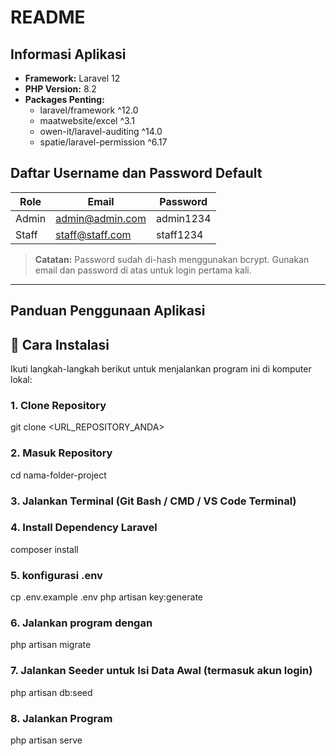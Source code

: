 # README

## Informasi Aplikasi

- **Framework:** Laravel 12  
- **PHP Version:** 8.2
- **Packages Penting:**  
  - laravel/framework ^12.0  
  - maatwebsite/excel ^3.1  
  - owen-it/laravel-auditing ^14.0  
  - spatie/laravel-permission ^6.17  


## Daftar Username dan Password Default

| Role  | Email           | Password   |
|-------|-----------------|------------|
| Admin | admin@admin.com | admin1234  |
| Staff | staff@staff.com | staff1234  |

> **Catatan:** Password sudah di-hash menggunakan bcrypt. Gunakan email dan password di atas untuk login pertama kali.

---

## Panduan Penggunaan Aplikasi

## 🚀 Cara Instalasi

Ikuti langkah-langkah berikut untuk menjalankan program ini di komputer lokal:

### 1. Clone Repository

git clone <URL_REPOSITORY_ANDA>

### 2. Masuk Repository
cd nama-folder-project

### 3. Jalankan Terminal (Git Bash / CMD / VS Code Terminal)

### 4.  Install Dependency Laravel
composer install

### 5. konfigurasi .env
cp .env.example .env
php artisan key:generate

### 6. Jalankan program dengan
php artisan migrate

### 7. Jalankan Seeder untuk Isi Data Awal (termasuk akun login)
php artisan db:seed

### 8. Jalankan Program
php artisan serve
